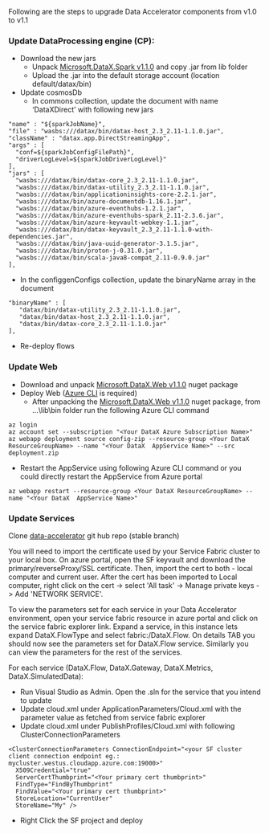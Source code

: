 Following are the steps to upgrade Data Accelerator components from v1.0 to v1.1 

### Update DataProcessing engine (CP): 
* Download the new jars
  * Unpack [Microsoft.DataX.Spark v1.1.0](https://www.nuget.org/packages/Microsoft.DataX.Spark/1.1.0) and copy .jar from lib folder
  * Upload the .jar into the default storage account (location default/datax/bin)
* Update cosmosDb
  * In commons collection, update the document with name ‘DataXDirect’ with following new jars

```
"name" : "${sparkJobName}",
"file" : "wasbs:///datax/bin/datax-host_2.3_2.11-1.1.0.jar",
"className" : "datax.app.DirectStreamingApp",
"args" : [
  "conf=${sparkJobConfigFilePath}",
  "driverLogLevel=${sparkJobDriverLogLevel}"
],
"jars" : [
  "wasbs:///datax/bin/datax-core_2.3_2.11-1.1.0.jar",
  "wasbs:///datax/bin/datax-utility_2.3_2.11-1.1.0.jar",
  "wasbs:///datax/bin/applicationinsights-core-2.2.1.jar",
  "wasbs:///datax/bin/azure-documentdb-1.16.1.jar",
  "wasbs:///datax/bin/azure-eventhubs-1.2.1.jar",
  "wasbs:///datax/bin/azure-eventhubs-spark_2.11-2.3.6.jar",
  "wasbs:///datax/bin/azure-keyvault-webkey-1.1.jar",
  "wasbs:///datax/bin/datax-keyvault_2.3_2.11-1.1.0-with-dependencies.jar",
  "wasbs:///datax/bin/java-uuid-generator-3.1.5.jar",
  "wasbs:///datax/bin/proton-j-0.31.0.jar",
  "wasbs:///datax/bin/scala-java8-compat_2.11-0.9.0.jar"
],
```
  * In the configgenConfigs collection, update the binaryName array in the document
```
"binaryName" : [
   "datax/bin/datax-utility_2.3_2.11-1.1.0.jar",
   "datax/bin/datax-host_2.3_2.11-1.1.0.jar",
   "datax/bin/datax-core_2.3_2.11-1.1.0.jar"
],
```
* Re-deploy flows
### Update Web
* Download and unpack [Microsoft.DataX.Web v1.1.0](https://www.nuget.org/packages/Microsoft.DataX.Web/1.1.0) nuget package
* Deploy Web ([Azure CLI](https://docs.microsoft.com/en-us/cli/azure/install-azure-cli?view=azure-cli-latest) is required)
  * After unpacking the [Microsoft.DataX.Web v1.1.0](https://www.nuget.org/packages/Microsoft.DataX.Web/1.1.0) nuget package, from …\lib\bin folder run the following Azure CLI command
```
az login
az account set --subscription "<Your DataX Azure Subscription Name>"
az webapp deployment source config-zip --resource-group <Your DataX ResourceGroupName> --name "<Your DataX  AppService Name>" --src deployment.zip
```
* Restart the AppService using following Azure CLI command or you could directly restart the AppService from Azure portal
```
az webapp restart --resource-group <Your DataX ResourceGroupName> --name "<Your DataX  AppService Name>"
```
### Update Services
Clone [data-accelerator](https://github.com/microsoft/data-accelerator) git hub repo (stable branch)

You will need to import the certificate used by your Service Fabric cluster to your local box. On azure portal, open the SF keyvault and download the primary/reverseProxy/SSL certificate. Then, import the cert to both - local computer and current user. After the cert has been imported to Local computer, right click on the cert -> select 'All task' -> Manage private keys -> Add 'NETWORK SERVICE'.

To view the parameters set for each service in your Data Accelerator environment, open your service fabric resource in azure portal and click on the service fabric explorer link. Expand a service, in this instance lets expand DataX.FlowType and select fabric:/DataX.Flow. On details TAB you should now see the parameters set for DataX.Flow service. Similarly you can view the parameters for the rest of the services.

For each service (DataX.Flow, DataX.Gateway, DataX.Metrics, DataX.SimulatedData):
* Run Visual Studio as Admin. Open the .sln for the service that you intend to update
* Update cloud.xml under ApplicationParameters/Cloud.xml with the parameter value as fetched from service fabric explorer 
* Update cloud.xml under PublishProfiles/Cloud.xml with following ClusterConnectionParameters
```
<ClusterConnectionParameters ConnectionEndpoint="<your SF cluster client connection endpoint eg.: mycluster.westus.cloudapp.azure.com:19000>"
  X509Credential="true"
  ServerCertThumbprint="<Your primary cert thumbprint>"
  FindType="FindByThumbprint"
  FindValue="<Your primary cert thumbprint>"
  StoreLocation="CurrentUser"
  StoreName="My" />
```
* Right Click the SF project and deploy
